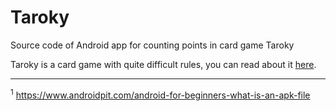 # Taroky
Source code of Android app for counting points in card game Taroky

Taroky is a card game with quite difficult rules, you can read about it <a href="https://www.pagat.com/tarot/taroky.html" target="_blank">here</a>.

----
<sup>1</sup> <a href="https://www.androidpit.com/android-for-beginners-what-is-an-apk-file" target="_blank">https://www.androidpit.com/android-for-beginners-what-is-an-apk-file</a>
